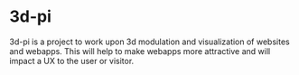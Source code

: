# 3d-pi

3d-pi is a project to work upon 3d modulation and visualization of websites and webapps.
This will help to make webapps more attractive and will impact a UX to the user or visitor.


